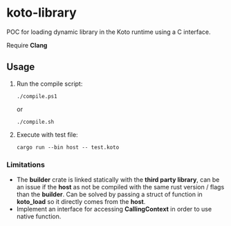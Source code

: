 # koto-library

POC for loading dynamic library in the Koto runtime using a C interface.

Require **Clang**

## Usage

1. Run the compile script:
	```
	./compile.ps1
	```
	or
	```
	./compile.sh
	```
2. Execute with test file:
	```
	cargo run --bin host -- test.koto
	```

### Limitations
- The **builder** crate is linked statically with the **third party library**, can be an issue if the **host** as not be compiled with the same rust version / flags than the **builder**.
Can be solved by passing a struct of function in **koto_load** so it directly comes from the **host**.
- Implement an interface for accessing **CallingContext** in order to use native function.